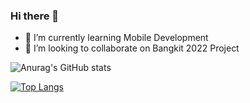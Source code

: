 ### Hi there 👋

- 🌱 I’m currently learning Mobile Development
- 👯 I’m looking to collaborate on Bangkit 2022 Project

![Anurag's GitHub stats](https://github-readme-stats.vercel.app/api?username=Alvancho88&show_icons=true&theme=tokyonight)

[![Top Langs](https://github-readme-stats.vercel.app/api/top-langs/?username=Alvancho88&langs_count=8&theme=tokyonight)](https://github.com/anuraghazra/github-readme-stats)



<!--
**Alvancho88/Alvancho88** is a ✨ _special_ ✨ repository because its `README.md` (this file) appears on your GitHub profile.

Here are some ideas to get you started:

- 🔭 I’m currently working on ...
- 🌱 I’m currently learning ...
- 👯 I’m looking to collaborate on ...
- 🤔 I’m looking for help with ...
- 💬 Ask me about ...
- 📫 How to reach me: ...
- 😄 Pronouns: ...
- ⚡ Fun fact: ...
-->
